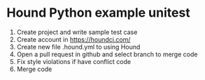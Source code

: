 # Hound Python example unitest

1. Create project and write sample test case 
2. Create account in https://houndci.com/
3. Create new file .hound.yml to using Hound
4. Open a pull request in github and select branch to merge code
5. Fix style violations if have conflict code
5. Merge code
